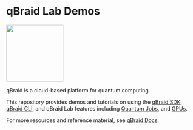 # qBraid Lab Demos
[<img src="https://qbraid-static.s3.amazonaws.com/logos/Launch_on_qBraid_white.png" width="150">](https://account.qbraid.com?gitHubUrl=https://github.com/qBraid/qbraid-lab-demo.git)

qBraid is a cloud-based platform for quantum computing.

This repository provides demos and tutorials on using the [qBraid SDK](https://github.com/qBraid/qBraid), [qBraid CLI](https://docs.qbraid.com/en/latest/cli/qbraid.html), and qBraid Lab features including [Quantum Jobs](https://docs.qbraid.com/en/latest/lab/quantum_jobs.html), and [GPUs](https://docs.qbraid.com/en/latest/lab/gpu.html).

For more resources and reference material, see [qBraid Docs](https://docs.qbraid.com/en/latest/).

